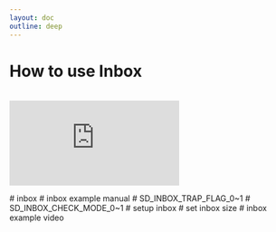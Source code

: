 ```yaml
---
layout: doc
outline: deep
---
```


# How to use Inbox

<br>

<iframe class="iframe-resources" src="https://rainbowco-my.sharepoint.com/:p:/g/personal/hyoin_rainbow-robotics_com/EW8NgMSfbvNBrm_nuGiSgT0Bjm5usDwfgwEtBVv5QH6aHA?e=jnvgC3&amp;action=embedview&amp;wdbipreview=true&amp;wdAr=1.7777777777777777" frameborder="0"></iframe>

\# inbox
\# inbox example manual
\# SD_INBOX_TRAP_FLAG_0~1
\# SD_INBOX_CHECK_MODE_0~1
\# setup inbox
\# set inbox size
\# inbox example video
